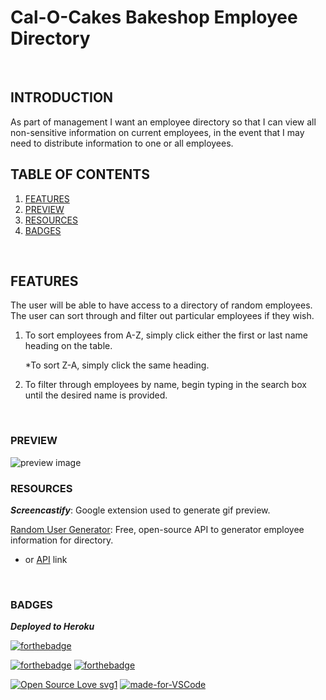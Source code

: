 # Cal-O-Cakes Bakeshop Employee Directory
<br>

## INTRODUCTION

As part of management I want an employee directory so that I can view all non-sensitive information on current employees, in the event that I may need to distribute information to one or all employees.
<br>


## TABLE OF CONTENTS


1. [FEATURES](#features)
2. [PREVIEW](#preview)
3. [RESOURCES](#resources)
4. [BADGES](#badges)

<br>

## FEATURES

The user will be able to have access to a directory of random employees.
The user can sort through and filter out particular employees if they wish.

1. To sort employees from A-Z, simply click either the first or last name heading on the table.
   
    *To sort Z-A, simply click the same heading.

2. To filter through employees by name, begin typing in the search box until the desired name is provided.


<br>

### PREVIEW

<img src="public/Employee_directory.gif" alt="preview image"/>

<br>

### RESOURCES

***Screencastify***: Google extension used to generate gif preview.

[Random User Generator](https://randomuser.me/): Free, open-source API to generator employee information for directory.
 * or [API](https://randomuser.me/api/?results=200&nat=us) link

<br>

### BADGES


***Deployed to Heroku***

[![forthebadge](https://forthebadge.com/images/badges/check-it-out.svg)](https://shrouded-harbor-34309.herokuapp.com/)

[![forthebadge](https://forthebadge.com/images/badges/made-with-crayons.svg)](https://github.com/lturner19/CalOCakes_Employee_Directory)
[![forthebadge](https://forthebadge.com/images/badges/gluten-free.svg)](https://forthebadge.com)


[![Open Source Love svg1](https://badges.frapsoft.com/os/v1/open-source.svg?v=103)](https://github.com/lturner19/CalOCakes_Employee_Directory)
[![made-for-VSCode](https://img.shields.io/badge/Made%20for-VSCode-1f425f.svg)](https://code.visualstudio.com/)


